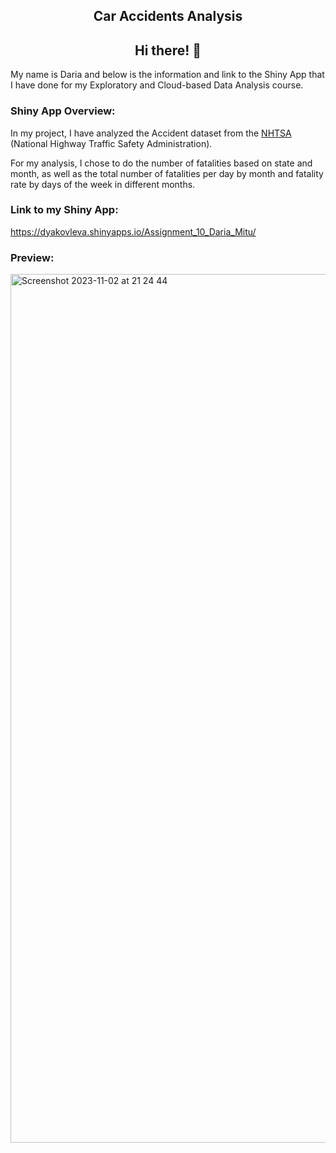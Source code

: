 <h2 align="center">
Car Accidents Analysis 
</h2> 

<h2 align="center">
Hi there! 👋
</h2> 
My name is Daria and below is the information and link to the Shiny App that I have done for my Exploratory and Cloud-based Data Analysis course. 

### Shiny App Overview:

In my project, I have analyzed the Accident dataset from the [NHTSA](https://www.nhtsa.gov/research-data/fatality-analysis-reporting-system-fars) (National Highway Traffic Safety Administration). 

For my analysis, I chose to do the number of fatalities based on state and month, as well as the total number of fatalities per day by month and fatality rate by days of the week in different months. 


### Link to my Shiny App:
https://dyakovleva.shinyapps.io/Assignment_10_Daria_Mitu/




### Preview:
<img width="1390" alt="Screenshot 2023-11-02 at 21 24 44" src="https://github.com/dyakovleva4/shinyappCA/assets/149738389/6623ebb8-f861-4a3b-aacc-6247e8ecd03f">


